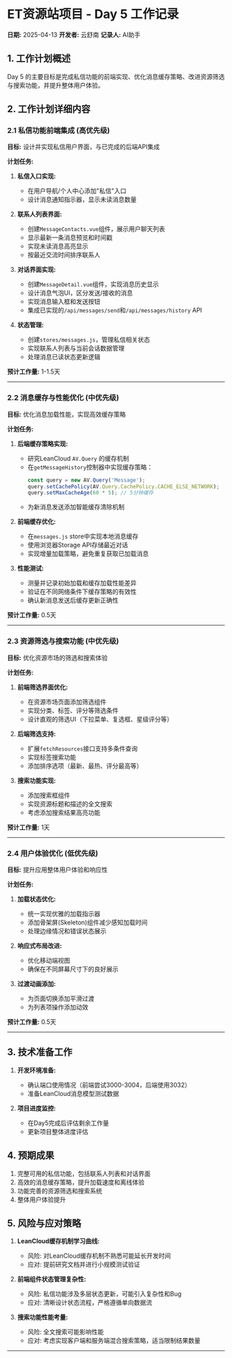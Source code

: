 # ET资源站项目 - Day 5 工作记录

**日期:** 2025-04-13
**开发者:** 云舒南
**记录人:** AI助手

## 1. 工作计划概述

Day 5 的主要目标是完成私信功能的前端实现、优化消息缓存策略、改进资源筛选与搜索功能，并提升整体用户体验。

## 2. 工作计划详细内容

### 2.1 私信功能前端集成 (高优先级)

**目标:** 设计并实现私信用户界面，与已完成的后端API集成

**计划任务:**
1. **私信入口实现:**
   - 在用户导航/个人中心添加"私信"入口
   - 设计消息通知指示器，显示未读消息数量

2. **联系人列表界面:**
   - 创建`MessageContacts.vue`组件，展示用户聊天列表
   - 显示最新一条消息预览和时间戳
   - 实现未读消息高亮显示
   - 按最近交流时间排序联系人

3. **对话界面实现:**
   - 创建`MessageDetail.vue`组件，实现消息历史显示
   - 设计消息气泡UI，区分发送/接收的消息
   - 实现消息输入框和发送按钮
   - 集成已实现的`/api/messages/send`和`/api/messages/history` API

4. **状态管理:**
   - 创建`stores/messages.js`，管理私信相关状态
   - 实现联系人列表与当前会话数据管理
   - 处理消息已读状态更新逻辑

**预计工作量:** 1-1.5天

---

### 2.2 消息缓存与性能优化 (中优先级)

**目标:** 优化消息加载性能，实现高效缓存策略

**计划任务:**
1. **后端缓存策略实现:**
   - 研究LeanCloud `AV.Query` 的缓存机制
   - 在`getMessageHistory`控制器中实现缓存策略：
     ```javascript
     const query = new AV.Query('Message');
     query.setCachePolicy(AV.Query.CachePolicy.CACHE_ELSE_NETWORK);
     query.setMaxCacheAge(60 * 5); // 5分钟缓存
     ```
   - 为新消息发送添加智能缓存清除机制

2. **前端缓存优化:**
   - 在`messages.js` store中实现本地消息缓存
   - 使用浏览器Storage API存储最近对话
   - 实现增量加载策略，避免重复获取已加载消息

3. **性能测试:**
   - 测量并记录初始加载和缓存加载性能差异
   - 验证在不同网络条件下缓存策略的有效性
   - 确认新消息发送后缓存更新正确性

**预计工作量:** 0.5天

---

### 2.3 资源筛选与搜索功能 (中优先级)

**目标:** 优化资源市场的筛选和搜索体验

**计划任务:**
1. **前端筛选界面优化:**
   - 在资源市场页面添加筛选组件
   - 实现分类、标签、评分等筛选条件
   - 设计直观的筛选UI（下拉菜单、复选框、星级评分等）

2. **后端筛选支持:**
   - 扩展`fetchResources`接口支持多条件查询
   - 实现标签搜索功能
   - 添加排序选项（最新、最热、评分最高等）

3. **搜索功能实现:**
   - 添加搜索框组件
   - 实现资源标题和描述的全文搜索
   - 考虑添加搜索结果高亮功能

**预计工作量:** 1天

---

### 2.4 用户体验优化 (低优先级)

**目标:** 提升应用整体用户体验和响应性

**计划任务:**
1. **加载状态优化:**
   - 统一实现优雅的加载指示器
   - 添加骨架屏(Skeleton)组件减少感知加载时间
   - 处理边缘情况和错误状态展示

2. **响应式布局改进:**
   - 优化移动端视图
   - 确保在不同屏幕尺寸下的良好展示

3. **过渡动画添加:**
   - 为页面切换添加平滑过渡
   - 为列表项操作添加动效

**预计工作量:** 0.5天

---

## 3. 技术准备工作

1. **开发环境准备:**
   - 确认端口使用情况（前端尝试3000-3004，后端使用3032）
   - 准备LeanCloud消息模型测试数据

2. **项目进度监控:**
   - 在Day5完成后评估剩余工作量
   - 更新项目整体进度评估

## 4. 预期成果

1. 完整可用的私信功能，包括联系人列表和对话界面
2. 高效的消息缓存策略，提升加载速度和离线体验
3. 功能完善的资源筛选和搜索系统
4. 整体用户体验提升

## 5. 风险与应对策略

1. **LeanCloud缓存机制学习曲线:**
   - 风险: 对LeanCloud缓存机制不熟悉可能延长开发时间
   - 应对: 提前研究文档并进行小规模测试验证

2. **前端组件状态管理复杂性:**
   - 风险: 私信功能涉及多层状态更新，可能引入复杂性和Bug
   - 应对: 清晰设计状态流程，严格遵循单向数据流

3. **搜索功能性能考量:**
   - 风险: 全文搜索可能影响性能
   - 应对: 考虑实现客户端和服务端混合搜索策略，适当限制结果数量

--- 